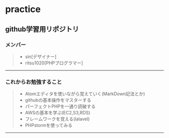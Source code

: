 # practice
## github学習用リポジトリ

### メンバー

>- sin[デザイナー]
>- ritsu1020[PHPプログラマー]

***

### これからお勉強すること

>- Atomエディタを使いながら覚えていく(MarkDown記法とか)
>- githubの基本操作をマスターする
>- パーフェクトPHPを一通り読破する
>- AWSの基本を学ぶ(EC2,S3,RDS)
>- フレームワークを覚える(lalavel)
>- PHPstormを使ってみる

***
